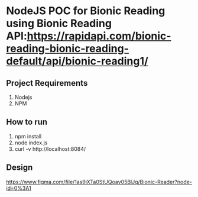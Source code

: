 # NodeJS POC for Bionic Reading using Bionic Reading API:https://rapidapi.com/bionic-reading-bionic-reading-default/api/bionic-reading1/

## Project Requirements
1. Nodejs
2. NPM

## How to run
1. npm install
2. node index.js
3. curl -v http://localhost:8084/

## Design
https://www.figma.com/file/1as9iXTa0StUQoav05BlJq/Bionic-Reader?node-id=0%3A1